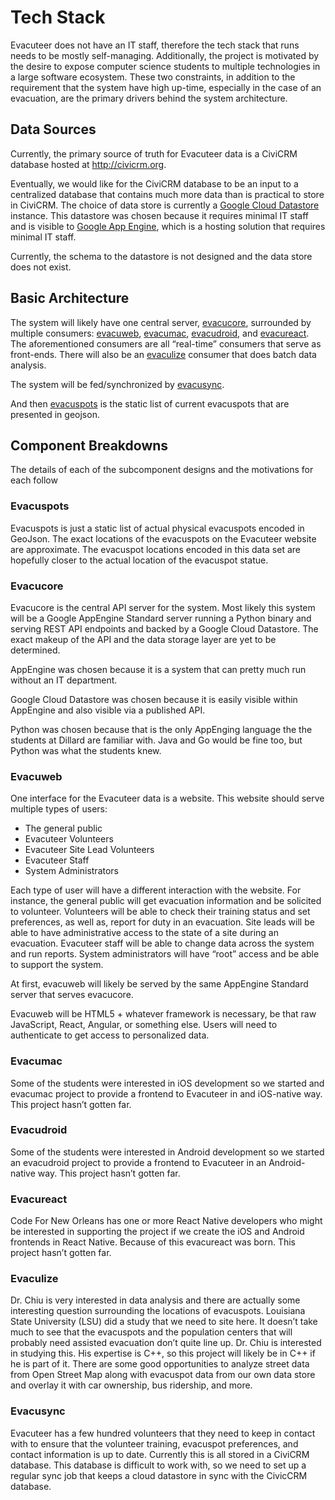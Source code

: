 # Tech Stack

Evacuteer does not have an IT staff, therefore the tech stack that runs needs to be mostly self-managing. Additionally, the project is motivated by the desire to expose computer science students to multiple technologies in a large software ecosystem. These two constraints, in addition to the requirement that the system have high up-time, especially in the case of an evacuation, are the primary drivers behind the system architecture.

## Data Sources

Currently, the primary source of truth for Evacuteer data is a CiviCRM database hosted at http://civicrm.org.

Eventually, we would like for the CiviCRM database to be an input to a centralized database that contains much more data than is practical to store in CiviCRM. The choice of data store is currently a [Google Cloud Datastore](https://cloud.google.com/datastore) instance. This datastore was chosen because it requires minimal IT staff and is visible to [Google App Engine](https://cloud.google.com/appengine), which is a hosting solution that requires minimal IT staff.

Currently, the schema to the datastore is not designed and the data store does not exist.

## Basic Architecture

The system will likely have one central server, [evacucore](https://github.com/Evacuteer/evacucore), surrounded by multiple consumers: [evacuweb](https://github.com/Evacuteer/evacuweb), [evacumac](https://github.com/Evacuteer/evacumac), [evacudroid](https://github.com/Evacuteer/evacumac), and [evacureact](https://github.com/Evacuteer/evacureact). The aforementioned consumers are all “real-time” consumers that serve as front-ends. There will also be an  [evaculize](https://github.com/Evacuteer/evaculize) consumer that does batch data analysis.

The system will be fed/synchronized by [evacusync](https://github.com/Evacuteer/evacusync).

And then [evacuspots](https://github.com/Evacuteer/evacuspots) is the static list of current evacuspots that are presented in geojson.

## Component Breakdowns

The details of each of the subcomponent designs and the motivations for each follow

### Evacuspots
Evacuspots is just a static list of actual physical evacuspots encoded in GeoJson. The exact locations of the evacuspots on the Evacuteer website are approximate. The evacuspot locations encoded in this data set are hopefully closer to the actual location of the evacuspot statue.

### Evacucore

Evacucore is the central API server for the system. Most likely this system will be a Google AppEngine Standard server running a Python binary and serving REST API endpoints and backed by a Google Cloud Datastore. The exact makeup of the API and the data storage layer are yet to be determined.

AppEngine was chosen because it is a system that can pretty much run without an IT department.

Google Cloud Datastore was chosen because it is easily visible within AppEngine and also visible via a published API.

Python was chosen because that is the only AppEnging language the the students at Dillard are familiar with. Java and Go would be fine too, but Python was what the students knew. 

### Evacuweb

One interface for the Evacuteer data is a website. This website should serve multiple types of users:

* The general public
* Evacuteer Volunteers
* Evacuteer Site Lead Volunteers
* Evacuteer Staff
* System Administrators

Each type of user will have a different interaction with the website. For instance, the general public will get evacuation information and be solicited to volunteer. Volunteers will be able to check their training status and set preferences, as well as, report for duty in an evacuation. Site leads will be able to have administrative access to the state of a site during an evacuation. Evacuteer staff will be able to change data across the system and run reports. System administrators will have “root” access and be able to support the system.

At first, evacuweb will likely be served by the same AppEngine Standard server that serves evacucore.

Evacuweb will be HTML5 + whatever framework is necessary, be that raw JavaScript, React, Angular, or something else.
Users will need to authenticate to get access to personalized data.

### Evacumac

Some of the students were interested in iOS development so we started and evacumac project to provide a frontend to Evacuteer in and iOS-native way. This project hasn’t gotten far.

### Evacudroid

Some of the students were interested in Android development so we started an evacudroid project to provide a frontend to Evacuteer in an Android-native way. This project hasn’t gotten far. 

### Evacureact

Code For New Orleans has one or more React Native developers who might be interested in supporting the project if we create the iOS and Android frontends in React Native. Because of this evacureact was born. This project hasn’t gotten far.

### Evaculize

Dr. Chiu is very interested in data analysis and there are actually some interesting question surrounding the locations of evacuspots. Louisiana State University (LSU) did a study that we need to site here. It doesn’t take much to see that the evacuspots and the population centers that will probably need assisted evacuation don’t quite line up. Dr. Chiu is interested in studying this. His expertise is C++, so this project will likely be in C++ if he is part of it. There are some good opportunities to analyze street data from Open Street Map along with evacuspot data from our own data store and overlay it with car ownership, bus ridership, and more.  

### Evacusync

Evacuteer has a few hundred volunteers that they need to keep in contact with to ensure that the volunteer training, evacuspot preferences, and contact information is up to date. Currently this is all stored in a CiviCRM database. This database is difficult to work with, so we need to set up a regular sync job that keeps a cloud datastore in sync with the CivicCRM database.
